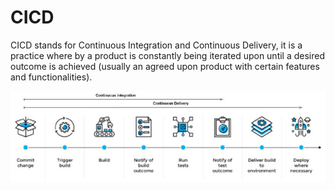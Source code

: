 # CICD

CICD stands for Continuous Integration and Continuous Delivery, it is a practice where by a product is constantly being iterated upon until a desired outcome is achieved (usually an agreed upon product with certain features and functionalities).

![alt text](image.png)
